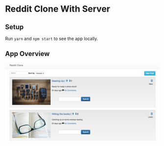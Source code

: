 # Reddit Clone With Server


## Setup

Run `yarn` and `npm start` to see the app locally.

## App Overview

![App Screenshot](https://github.com/JonDRamer/Angular-PostgreSQL-Reddit-Clone/blob/master/screenshots/Reddit%20Clone.png)
